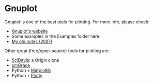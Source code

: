 # Gnuplot

Gnuplot is one of the best tools for plotting. For more info, please check:

- [Gnuplot's website](http://gnuplot.info)
- Some examples in the Examples folder here
- [My old notes (2007)](./gnuplot.pdf)

Other great (free/open-source) tools for plotting are:

- [SciDavis](http://scidavis.sourceforge.net): a Origin clone
- [xmGrace](https://plasma-gate.weizmann.ac.il/Grace/)
- Python + [Matplotlib](https://matplotlib.org)
- Python + [Plotly](plotly.com/python/)


